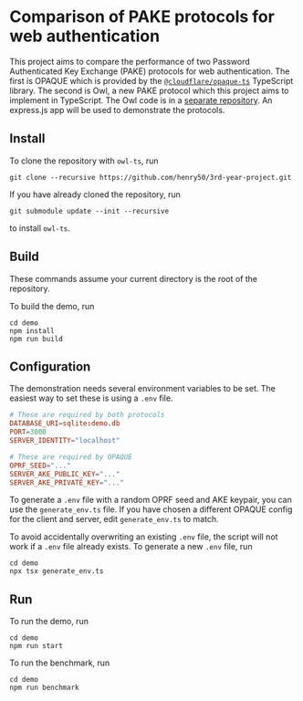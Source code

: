 # Comparison of PAKE protocols for web authentication
This project aims to compare the performance of two Password Authenticated Key Exchange (PAKE) protocols for web authentication. The first is OPAQUE which is provided by the [`@cloudflare/opaque-ts`](https://www.npmjs.com/package/@cloudflare/opaque-ts) TypeScript library. The second is Owl, a new PAKE protocol which this project aims to implement in TypeScript. The Owl code is in a [separate repository](https://github.com/henry50/owl-ts). An express.js app will be used to demonstrate the protocols.

## Install
To clone the repository with `owl-ts`, run
```
git clone --recursive https://github.com/henry50/3rd-year-project.git
```

If you have already cloned the repository, run
```
git submodule update --init --recursive
```
to install `owl-ts`.

## Build
These commands assume your current directory is the root of the repository.

To build the demo, run
```
cd demo
npm install
npm run build
```
## Configuration
The demonstration needs several environment variables to be set. The easiest way to set these is using a `.env` file.
```conf
# These are required by both protocols
DATABASE_URI=sqlite:demo.db
PORT=3000
SERVER_IDENTITY="localhost"

# These are required by OPAQUE
OPRF_SEED="..."
SERVER_AKE_PUBLIC_KEY="..."
SERVER_AKE_PRIVATE_KEY="..."
```

To generate a `.env` file with a random OPRF seed and AKE keypair, you can use the `generate_env.ts` file. If you have chosen a different OPAQUE config for the client and server, edit `generate_env.ts` to match.

To avoid accidentally overwriting an existing `.env` file, the script will not work if a `.env` file already exists. To generate a new `.env` file, run
```
cd demo
npx tsx generate_env.ts
```

## Run
To run the demo, run
```
cd demo
npm run start
```

To run the benchmark, run
```
cd demo
npm run benchmark
```